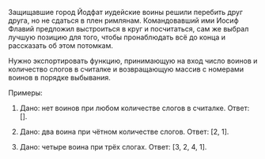Защищавшие город Йодфат иудейские воины решили перебить друг друга, но не сдаться в плен римлянам. Командовавший ими Иосиф Флавий предложил выстроиться в круг и посчитаться, сам же выбрал лучшую позицию для того, чтобы пронаблюдать всё до конца и рассказать об этом потомкам.


Нужно экспортировать функцию, принимающую на вход число воинов и количество слогов в считалке и возвращающую массив с номерами воинов в порядке выбывания.


Примеры:

1. Дано: нет воинов при любом количестве слогов в считалке. Ответ: [].

2. Дано: два воина при чётном количестве слогов. Ответ: [2, 1].

3. Дано: четыре воина при трёх слогах. Ответ: [3, 2, 4, 1].